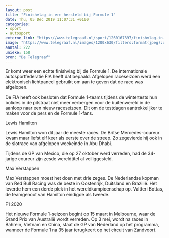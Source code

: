 ```yaml
---
layout: post
title: "Finishvlag in ere hersteld bij Formule 1"
date: Thu, 05 Dec 2019 11:07:31 +0100
categories: 
- sport 
- autosport 
externe_link: "https://www.telegraaf.nl/sport/1260167397/finishvlag-in-ere-hersteld-bij-formule-1"
image: "https://www.telegraaf.nl/images/1200x630/filters:format(jpeg):quality(80)/cdn-kiosk-api.telegraaf.nl/9cfcf68e-1756-11ea-a559-02d1dbdc35d1.jpg"
aantal: 222
unieke: 158
bron: "De Telegraaf"
---
```


<p class="intro">Er komt weer een echte finishvlag bij de Formule 1. De internationale autosportfederatie FIA heeft dat bepaald. Afgelopen raceseizoen werd een elektronisch lichtpaneel gebruikt om aan te geven dat de race was afgelopen.</p> <p>De FIA heeft ook besloten dat Formule 1-teams tijdens de wintertests hun bolides in de pitstraat niet meer verbergen voor de buitenwereld in de aanloop naar een nieuw raceseizoen. Dit om de testdagen aantrekkelijker te maken voor de pers en de Formule 1-fans.</p><p>Lewis Hamilton</p><p>Lewis Hamilton won dit jaar de meeste races. De Britse Mercedes-coureur kwam maar liefst elf keer als eerste over de streep. Zo zegevierde hij ook in de slotrace van afgelopen weekeinde in Abu Dhabi.</p><p>Tijdens de GP van Mexico, die op 27 oktober werd verreden, had de 34-jarige coureur zijn zesde wereldtitel al veiliggesteld.</p><p>Max Verstappen</p><p>Max Verstappen moest het doen met drie zeges. De Nederlandse kopman van Red Bull Racing was de beste in Oostenrijk, Duitsland en Brazilië. Het leverde hem een derde plek in het wereldkampioenschap op. Valtteri Bottas, de teamgenoot van Hamilton eindigde als tweede.</p><p>F1 2020</p><p>Het nieuwe Formule 1-seizoen begint op 15 maart in Melbourne, waar de Grand Prix van Australië wordt verreden. Op 3 mei, wordt na races in Bahrein, Vietnam en China, staat de GP van Nederland op het programma, wanneer de Formule 1 na 35 jaar terugkeert op het circuit van Zandvoort.</p>
